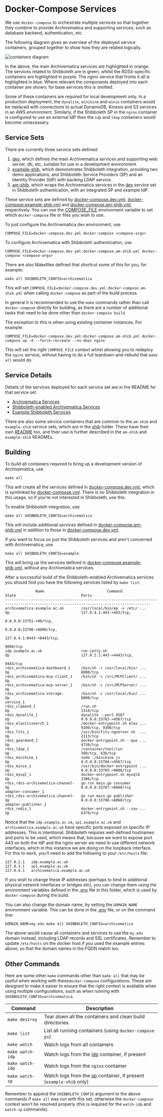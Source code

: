 Docker-Compose Services
========================

We use `docker-compose` to orchestrate multiple services so that together they combine to provide Archivematica and supporting services, such as database backend, authentication, etc.

The following diagram gives an overview of the deployed service containers, grouped together to show how they are related logically.

![containers diagram](doc/images/containers.jpg)

In the above, the main Archivematica services are highlighted in orange. The services related to Shibboleth are in green, whilst the RDSS-specific containers are highlighted in purple. The nginx service that fronts it all is highlighted in blue. Where relevant the components deployed into each container are shown; for base services this is omitted.

Some of these containers are required for local development only. In a production deployment, the `dynalite`, `minikine` and `minio` containers would be replaced with connections to actual DynamoDB, Kinesis and S3 services in an AWS environment. Similarly, if the Shibboleth SP in the `nginx` container is configured to use an external IdP then the `idp` and `ldap` containers would become unnecessary.

Service Sets
-------------

There are currently three service sets defined:

1. [dev](dev), which defines the main Archivematica services and supporting web server, db, etc, suitable for use in a development environment.
1. [example-shib](example-shib), which demonstrates Shibboleth integration, providing two demo applications, and Shibboleth Service Providers (SP) and an Identity Provider (IdP) with backing LDAP service.
1. [am-shib](am-shib), which wraps the Archivematica services in the [dev](dev) service set in Shibboleth authentication, with an integrated SP and example IdP.

These service sets are defined by [docker-compose.dev.yml](docker-compose.dev.yml), [docker-compose.example-shib.yml](docker-compose.example-shib.yml) and [docker-compose.am-shib.yml](docker-compose.am-shib.yml), respectively. You can use the [COMPOSE_FILE](https://docs.docker.com/compose/reference/envvars/) environment variable to set which `docker-compose` file or files you wish to use.

To just configure the Archivematica dev environment, use

	COMPOSE_FILE=docker-compose.dev.yml docker-compose <compose-args>

To configure Archivematica with Shibboleth authentication, use

	COMPOSE_FILE=docker-compose.dev.yml:docker-compose.am-shib.yml docker-compose <compose-args>

There are also Makefiles defined that shortcut some of this for you, for example:

	make all SHIBBOLETH_CONFIG=archivematica

This will set `COMPOSE_FILE=docker-compose.dev.yml:docker-compose.am-shib.yml` when calling `docker-compose` as part of the build process.

In general it is recommended to use the `make` commands rather than call `docker-compose` directly for building, as there are a number of additional tasks that need to be done other than `docker-compose build`.

The exception to this is when using existing container instances. For example:

	COMPOSE_FILE=docker-compose.dev.yml:docker-compose.am-shib.yml docker-compose up -d --force-recreate --no-deps nginx

This will set the right `COMPOSE_FILE` context whilst allowing you to redeploy the `nginx` service, without having to do a full teardown-and-rebuild that `make all` would do.

Service Details
----------------

Details of the services deployed for each service set are in the README for that service set.

* [Archivematica Services](dev/README.md)
* [Shibboleth-enabled Archivematica Services](am-shib/README.md)
* [Example Shibboleth Services](example-shib/README.md)

There are also some service containers that are common to the `am-shib` and `example-shib` service sets, which are in the [shib](shib) folder. These have their own [README](shib/README.md) too, and their use is further described in the `am-shib` and `example-shib` READMEs.

Building
---------

To build all containers required to bring up a development version of Archivematica, use

	make all

This will create all the services defined in [docker-compose.dev.yml](docker-compose.dev.yml), which is symlinked by [docker-compose.yml](docker-compose.yml). There is no Shibboleth integration in this usage, so if you're not interested in Shibboleth, use this.

To enable Shibboleth integration, use

	make all SHIBBOLETH_CONFIG=archivematica

This will include additional services defined in [docker-compose.am-shib.yml](docker-compose.am-shib.yml) in addition to those in [docker-compose.dev.yml](docker-compose.dev.yml).

If you want to focus on just the Shibboleth services and aren't concerned with Archivematica, use

	make all SHIBBOLETH_CONFIG=example

This will bring up the services defined in [docker-compose.example-shib.yml](docker-compose.example-shib.yml), without any Archivmatica services.

After a successful build of the Shibboleth-enabled Archivematica services you should find you have the following services listed by `make list`:

	              Name                             Command                             State                              Ports
	-----------------------------------------------------------------------------------------------------------------------------------------
	archivematica.example.ac.uk        /usr/local/bin/ep -v /etc/ ...     Up                                 127.0.4.1:443->443/tcp,
	                                                                                                         0.0.0.0:33791->80/tcp,
	                                                                                                         0.0.0.0:33790->8000/tcp,
	                                                                                                         127.0.4.1:8443->8443/tcp,
	                                                                                                         9090/tcp
	idp.example.ac.uk                  run-jetty.sh                       Up                                 127.0.2.1:443->4443/tcp,
	                                                                                                         8443/tcp
	rdss_archivematica-dashboard_1     /bin/sh -c /usr/local/bin/ ...     Up                                 8000/tcp
	rdss_archivematica-mcp-client_1    /bin/sh -c /src/MCPClient/ ...     Up
	rdss_archivematica-mcp-server_1    /bin/sh -c /src/MCPServer/ ...     Up
	rdss_archivematica-storage-        /bin/sh -c /usr/local/bin/ ...     Up                                 8000/tcp
	service_1
	rdss_clamavd_1                     /run.sh                            Up                                 3310/tcp
	rdss_dynalite_1                    dynalite --port 4567               Up                                 0.0.0.0:33783->4567/tcp
	rdss_elasticsearch_1               /docker-entrypoint.sh elas ...     Up                                 9200/tcp, 9300/tcp
	rdss_fits_1                        /usr/bin/fits-ngserver.sh  ...     Up                                 2113/tcp
	rdss_gearmand_1                    docker-entrypoint.sh --que ...     Up                                 4730/tcp
	rdss_ldap_1                        /container/tool/run                Up                                 389/tcp, 636/tcp
	rdss_minikine_1                    node ./minikine.js                 Up                                 0.0.0.0:33784->4567/tcp
	rdss_minio_1                       /usr/bin/docker-entrypoint ...     Up                                 0.0.0.0:33785->9000/tcp
	rdss_mysql_1                       docker-entrypoint.sh mysqld        Up                                 3306/tcp
	rdss_rdss-archivematica-channel-   go run main.go consumer            Up                                 0.0.0.0:33787->6060/tcp
	adapter-consumer_1
	rdss_rdss-archivematica-channel-   go run main.go publisher           Up                                 0.0.0.0:33786->6060/tcp
	adapter-publisher_1
	rdss_redis_1                       docker-entrypoint.sh --sav ...     Up                                 6379/tcp

Notice that the `idp.example.ac.uk`, `sp1.example.ac.uk` and `archivematica.example.ac.uk` have specific ports exposed on specific IP addresses. This is intentional: Shibboleth requires well-defined hostnames and ports to be used, which means that, because we want to expose port 443 on both the IdP and the nginx server we need to use different network interfaces, which in this instance we are doing on the loopback interface. For this to work, you'll need to add the following to your `/etc/hosts` file:

	127.0.2.1	idp.example.ac.uk
	127.0.3.1	sp1.example.ac.uk
	127.0.4.1	archivematica.example.ac.uk

If you wish to change these IP addresses (perhaps to bind to additional physical network interfaces or bridges etc), you can change them using the environment variables defined in the [.env](.env) file in this folder, which is used by `docker-compose` during the build.

You can also change the domain name, by setting the `DOMAIN_NAME` environment variable. This can be done in the [.env](.env) file, or on the command line:

	DOMAIN_NAME=my.edu make all SHIBBOLETH_CONFIG=archivematica

The above would cause all containers and services to use the `my.edu` domain instead, including LDAP records and SSL certificates. Remember to update `/etc/hosts` on the docker host if you used the example entries above, so that the domain names in the FQDN match too.

Other Commands
---------------

Here are some other `make` commands other than `make all` that may be useful when working with these`docker-compose` configurations. These are designed to make it easier to ensure that the right context is available when using multiple configurations, such as when running with `SHIBBOLETH_CONFIG=archivematica`.

| Command | Description |
|---|---|
| `make destroy` | Tear down all the containers and clean build directories. |
| `make list` | List all running containers (using `docker-compose ps`) |
| `make watch` | Watch logs from all containers |
| `make watch-idp` | Watch logs from the [idp](shib/idp) container, if present |
| `make watch-idp` | Watch logs from the `nginx` container |
| `make watch-sp` | Watch logs from the [sp](example-shib/sp) container, if present (`example-shib` only) |

Remember to append the `SHIBBOLETH_CONFIG` argument to the above commands if `make all` was run with this set, otherwise the `docker-compose` context won't be resolved properly (this is required for the `watch-idp` and `watch-sp` commands).
